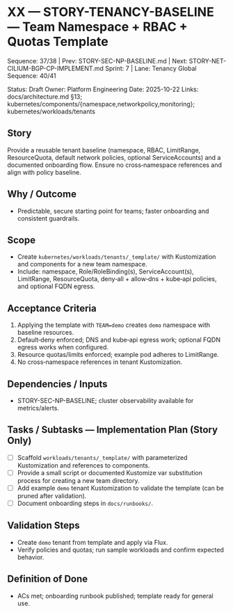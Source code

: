 # XX — STORY-TENANCY-BASELINE — Team Namespace + RBAC + Quotas Template

Sequence: 37/38 | Prev: STORY-SEC-NP-BASELINE.md | Next: STORY-NET-CILIUM-BGP-CP-IMPLEMENT.md
Sprint: 7 | Lane: Tenancy
Global Sequence: 40/41

Status: Draft
Owner: Platform Engineering
Date: 2025-10-22
Links: docs/architecture.md §13; kubernetes/components/{namespace,networkpolicy,monitoring}; kubernetes/workloads/tenants

## Story
Provide a reusable tenant baseline (namespace, RBAC, LimitRange, ResourceQuota, default network policies, optional ServiceAccounts) and a documented onboarding flow. Ensure no cross‑namespace references and align with policy baseline.

## Why / Outcome
- Predictable, secure starting point for teams; faster onboarding and consistent guardrails.

## Scope
- Create `kubernetes/workloads/tenants/_template/` with Kustomization and components for a new team namespace.
- Include: namespace, Role/RoleBinding(s), ServiceAccount(s), LimitRange, ResourceQuota, deny‑all + allow‑dns + kube‑api policies, and optional FQDN egress.

## Acceptance Criteria
1) Applying the template with `TEAM=demo` creates `demo` namespace with baseline resources.
2) Default‑deny enforced; DNS and kube‑api egress work; optional FQDN egress works when configured.
3) Resource quotas/limits enforced; example pod adheres to LimitRange.
4) No cross‑namespace references in tenant Kustomization.

## Dependencies / Inputs
- STORY-SEC-NP-BASELINE; cluster observability available for metrics/alerts.

## Tasks / Subtasks — Implementation Plan (Story Only)
- [ ] Scaffold `workloads/tenants/_template/` with parameterized Kustomization and references to components.
- [ ] Provide a small script or documented Kustomize var substitution process for creating a new team directory.
- [ ] Add example `demo` tenant Kustomization to validate the template (can be pruned after validation).
- [ ] Document onboarding steps in `docs/runbooks/`.

## Validation Steps
- Create `demo` tenant from template and apply via Flux.
- Verify policies and quotas; run sample workloads and confirm expected behavior.

## Definition of Done
- ACs met; onboarding runbook published; template ready for general use.
